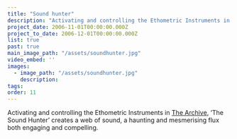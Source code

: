 ```yaml
---
title: "Sound hunter"
description: "Activating and controlling the Ethometric Instruments in The Archive, The Sound Hunter creates a web of sound, a haunting and mesmerising flux both engaging and compelling."
project_date: 2006-11-01T00:00:00.000Z
project_to_date: 2006-12-01T00:00:00.000Z
list: true
past: true
main_image_path: "/assets/soundhunter.jpg"
video_embed: ''
images:
  - image_path: "/assets/soundhunter.jpg"
    description:
tags:
order: 11  
---
```

Activating and controlling the Ethometric Instruments in <a href="{{ site.base_url }}/projects/the_archive/">The Archive</a>, ‘The Sound Hunter’ creates a web of sound, a haunting and mesmerising flux both engaging and compelling.

